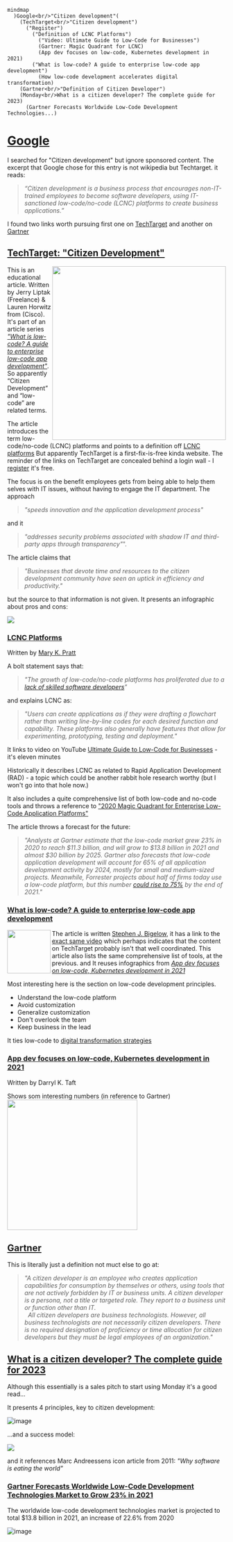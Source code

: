 ```mermaid
mindmap
  )Google<br/>"Citizen development"(
    (TechTarget<br/>"Citizen development")
      ("Register")
        ("Definition of LCNC Platforms")
          ("Video: Ultimate Guide to Low-Code for Businesses")
          (Gartner: Magic Quadrant for LCNC)
          (App dev focuses on low-code, Kubernetes development in 2021)
        ("What is low-code? A guide to enterprise low-code app development")
          (How low-code development accelerates digital transformation)
    (Gartner<br/>"Definition of Citizen Developer")
    (Monday<br/>What is a citizen developer? The complete guide for 2023)
      (Gartner Forecasts Worldwide Low-Code Development Technologies...)

```
[0]: https://www.google.com/search?q=citizen+development "Search term: Citizen Development"
[1]: https://www.techtarget.com/searchsoftwarequality/definition/citizen-development "Citizen development"
[2]: https://www.gartner.com/en/information-technology/glossary/citizen-developer "Definition : Citizen Developer"
[3]: https://www.techtarget.com/searchsoftwarequality/definition/low-code-no-code-development-platform "Definition: LCNC platforms"
[4]: https://users.techtarget.com/registration/searchSoftwareQuality/Register.page "Register"
[5]: https://www.techtarget.com/searchsoftwarequality/news/252469924/Low-code-goes-mainstream-to-ease-app-dev-woes "Low-code goes mainstream to ease app dev woes"
[6]: https://www.techtarget.com/searchsoftwarequality/What-is-low-code-A-guide-to-enterprise-low-code-app-development "What is low-code? A guide to enterprise low-code app development"
[7]: https://www.youtube.com/watch?v=J7IqFWSv9rA "Ultimate Guide to Low-Code for Businesses"
[8]: https://www.gartner.com/en/documents/3991199 "Gartner Magic Quadrant for Enterprise Low-Code Application Platforms"
[9]: https://www.techtarget.com/searchsoftwarequality/feature/App-dev-focuses-on-low-code-Kubernetes-development "App dev focuses on low-code, Kubernetes development in 2021"
[10]: https://www.techtarget.com/searchsoftwarequality/tip/How-low-code-development-accelerates-digital-transformation "How low-code development accelerates digital transformation"
[11]: https://monday.com/blog/app-developers/citizen-developer/ "What is a citizen developer? The complete guide for 2023"
[12]: https://www.gartner.com/en/newsroom/press-releases/2021-02-15-gartner-forecasts-worldwide-low-code-development-technologies-market-to-grow-23-percent-in-2021 "Gartner Forecasts Worldwide Low-Code Development Technologies Market to Grow 23% in 2021"


# [Google][0]
I searched for "Citizen development" but ignore sponsored content. The excerpt that Google chose for this entry is not wikipedia but Techtarget. it reads: 

> _“Citizen development is a business process that encourages non-IT-trained employees to become software developers, using IT-sanctioned low-code/no-code (LCNC) platforms to create business applications.”_

I found two links worth pursuing first one on [TechTarget][1] and another on [Gartner][2]

## [TechTarget: "Citizen Development"][1]
<img src="https://github.com/lakruzz/rabbithole-research/assets/155492/85382777-c6d3-484b-8caf-520f561bf507" width="400" align="right">

This is an educational article. Written by Jerry Liptak (Freelance) & Lauren Horwitz from (Cisco). It's part of an article series [_"What is low-code? A guide to enterprise low-code app development"_][6]. So apparently “Citizen Development” and “low-code” are related terms.

The article introduces the term low-code/no-code (LCNC) platforms and points to a definition off [LCNC platforms][3] But apparently TechTarget is a first-fix-is-free kinda website. The reminder of the links on TechTarget are concealed behind a login wall - I [register][4] it's free.

The focus is on the benefit employees gets from being able to help them selves with IT issues, without having to engage the IT department. The approach 

> _"speeds innovation and the application development process"_ 

and it 

> _"addresses security problems associated with shadow IT and third-party apps through transparency"_". 

The article claims that 

> _"Businesses that devote time and resources to the citizen development community have seen an uptick in efficiency and productivity."_ 

but the source to that information is not given. It presents an infographic about pros and cons:

<img src="https://cdn.ttgtmedia.com/rms/onlineimages/cloudcomputing-all_hail_and_beware_citizen_developers-f.png">

### [LCNC Platforms][3]
Written by [Mary K. Pratt](https://www.techtarget.com/contributor/Mary-K-Pratt)

A bolt statement says that:

> _"The growth of low-code/no-code platforms has proliferated due to a [lack of skilled software developers][5]"_ 

and explains LCNC as: 

> _"Users can create applications as if they were drafting a flowchart rather than writing line-by-line codes for each desired function and capability. These platforms also generally have features that allow for experimenting, prototyping, testing and deployment."_

It links to video on YouTube [Ultimate Guide to Low-Code for Businesses][7] - it's eleven minutes

Historically it describes LCNC as related to Rapid Application Development (RAD) - a topic which could be another rabbit hole research worthy (but I won't go into that hole now.)

It also includes a quite comprehensive list of both low-code and no-code tools and throws a reference to ["2020 Magic Quadrant for Enterprise Low-Code Application Platforms"][8]

The article throws a forecast for the future:

> _"Analysts at Gartner estimate that the low-code market grew 23% in 2020 to reach $11.3 billion, and will grow to $13.8 billion in 2021 and almost $30 billion by 2025. Gartner also forecasts that low-code application development will account for 65% of all application development activity by 2024, mostly for small and medium-sized projects. Meanwhile, Forrester projects about half of firms today use a low-code platform, but this number [could rise to 75%](https://www.techtarget.com/searchsoftwarequality/feature/App-dev-focuses-on-low-code-Kubernetes-development) by the end of 2021."_

### [What is low-code? A guide to enterprise low-code app development][6]

<img src="https://github.com/lakruzz/rabbithole-research/assets/155492/fc79220e-987d-43a8-a473-22a974baf408" align="left" width="100">

The article is written [Stephen J. Bigelow,](https://www.techtarget.com/contributor/Stephen-J-Bigelow) it has a link to the [exact same video][7] which perhaps indicates that the content on TechTarget probably isn't that well coordinated. This article also lists the same comprehensive list of tools, at the previous. and It reuses infographics from [_App dev focuses on low-code, Kubernetes development in 2021_][9]

Most interesting here is the section on low-code development principles.

* Understand the low-code platform
* Avoid customization
* Generalize customization
* Don't overlook the team
* Keep business in the lead

It ties low-code to [digital transformation strategies][10]

### [App dev focuses on low-code, Kubernetes development in 2021][9]
Written by Darryl K. Taft

Shows som interesting numbers (in reference to Gartner)
<img src="https://cdn.ttgtmedia.com/rms/onlineimages/cloudcomputing-low_code_projections_by_2024-h.png" width="300"> <br clear="both"/>

## [Gartner][2]
This is literally just a definition not muct else to go at:

> _"A citizen developer is an employee who creates application capabilities for consumption by themselves or others, using tools that are not actively forbidden by IT or business units. A citizen developer is a persona, not a title or targeted role. They report to a business unit or function other than IT.<br/>&nbsp;&nbsp;All citizen developers are business technologists.  However, all business technologists are not necessarily citizen developers.  There is no required designation of proficiency or time allocation for citizen developers but they must be legal employees of an organization."_

## [What is a citizen developer? The complete guide for 2023][11]
Although this essentially is a sales pitch to start using Monday it's a good read...

It presents 4 principles, key to citizen development:

![image](https://github.com/lakruzz/rabbithole-research/assets/155492/c2823573-1bc8-48bc-8b69-03323b81b5ec)

...and a success model:

![](https://monday.com/blog/wp-content/uploads/2021/07/r84lhK9Q95m5KVzVp9v44W_e5dYPzA6S9dhABorUmFjfJZ5jNjlT0pwQWqRqycldppMRrL4cicQiE6xTbGoR1c166_B7iWCmtQfHRO53msTmrCE8aSGjlI6agTmcUiHWzKj2bY5B.jpg)

and it references Marc Andreessens icon article from 2011: _"Why software is eating the world"_




### [Gartner Forecasts Worldwide Low-Code Development Technologies Market to Grow 23% in 2021][12]
The worldwide low-code development technologies market is projected to total $13.8 billion in 2021, an increase of 22.6% from 2020

![image](https://github.com/lakruzz/rabbithole-research/assets/155492/065a0b22-4586-4cbb-8c5f-cdb8fe7bd400)

